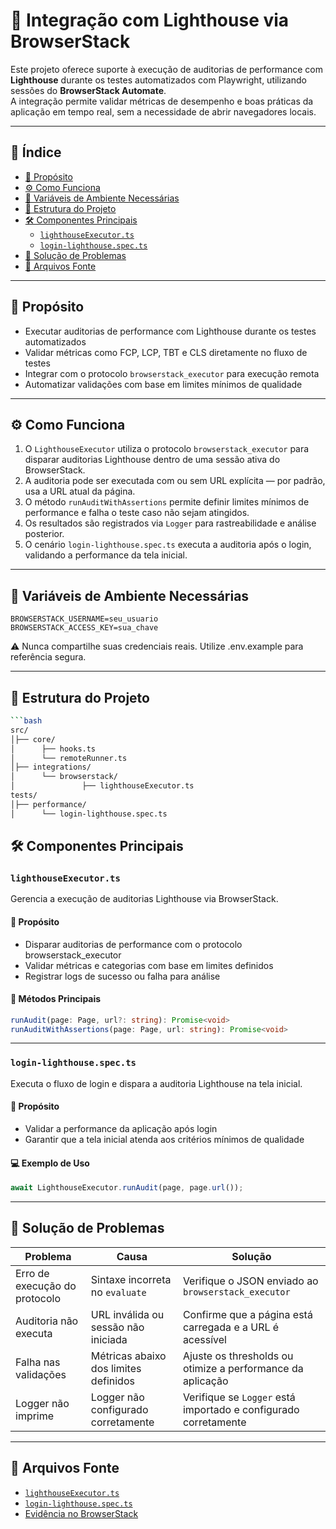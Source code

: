 # 🚦 Integração com Lighthouse via BrowserStack

Este projeto oferece suporte à execução de auditorias de performance com **Lighthouse** durante os testes automatizados com Playwright, utilizando sessões do **BrowserStack Automate**.  
A integração permite validar métricas de desempenho e boas práticas da aplicação em tempo real, sem a necessidade de abrir navegadores locais.

---

## 📘 Índice

- [🎯 Propósito](#-propósito)
- [⚙️ Como Funciona](#-como-funciona)
- [🔐 Variáveis de Ambiente Necessárias](#-variáveis-de-ambiente-necessárias)
- [📂 Estrutura do Projeto](#-estrutura-do-projeto)
- [🛠️ Componentes Principais](#-componentes-principais)
  - [`lighthouseExecutor.ts`](#lighthouseexecutorts)
  - [`login-lighthouse.spec.ts`](#login-lighthousespects)
- [🧯 Solução de Problemas](#-solução-de-problemas)
- [📄 Arquivos Fonte](#-arquivos-fonte)

---

## 🎯 Propósito

- Executar auditorias de performance com Lighthouse durante os testes automatizados  
- Validar métricas como FCP, LCP, TBT e CLS diretamente no fluxo de testes  
- Integrar com o protocolo `browserstack_executor` para execução remota  
- Automatizar validações com base em limites mínimos de qualidade  

---

## ⚙️ Como Funciona

1. O `LighthouseExecutor` utiliza o protocolo `browserstack_executor` para disparar auditorias Lighthouse dentro de uma sessão ativa do BrowserStack.  
2. A auditoria pode ser executada com ou sem URL explícita — por padrão, usa a URL atual da página.  
3. O método `runAuditWithAssertions` permite definir limites mínimos de performance e falha o teste caso não sejam atingidos.  
4. Os resultados são registrados via `Logger` para rastreabilidade e análise posterior.  
5. O cenário `login-lighthouse.spec.ts` executa a auditoria após o login, validando a performance da tela inicial.

---

## 🔐 Variáveis de Ambiente Necessárias

```env
BROWSERSTACK_USERNAME=seu_usuario
BROWSERSTACK_ACCESS_KEY=sua_chave
```
⚠️ Nunca compartilhe suas credenciais reais. Utilize .env.example para referência segura.

---

## 📂 Estrutura do Projeto

```bash
```bash
src/
│├── core/
│      ├── hooks.ts
│      └── remoteRunner.ts
│├── integrations/
│      └── browserstack/
│               ├── lighthouseExecutor.ts
tests/
│├── performance/
│      └── login-lighthouse.spec.ts
```

## 🛠️ Componentes Principais

### `lighthouseExecutor.ts`

Gerencia a execução de auditorias Lighthouse via BrowserStack.

#### 🎯 Propósito
- Disparar auditorias de performance com o protocolo browserstack_executor
- Validar métricas e categorias com base em limites definidos
- Registrar logs de sucesso ou falha para análise

#### 🔑 Métodos Principais
```ts
runAudit(page: Page, url?: string): Promise<void>
runAuditWithAssertions(page: Page, url: string): Promise<void>
```

---

### `login-lighthouse.spec.ts`

Executa o fluxo de login e dispara a auditoria Lighthouse na tela inicial.

#### 🎯 Propósito
- Validar a performance da aplicação após login
- Garantir que a tela inicial atenda aos critérios mínimos de qualidade

#### 💻 Exemplo de Uso
```ts
await LighthouseExecutor.runAudit(page, page.url());
```

---

## 🧯 Solução de Problemas

| Problema                      | Causa                                  | Solução                                                                |
|-------------------------------|----------------------------------------|------------------------------------------------------------------------|
| Erro de execução do protocolo | Sintaxe incorreta no `evaluate`        | Verifique o JSON enviado ao `browserstack_executor`                    |
| Auditoria não executa         | URL inválida ou sessão não iniciada    | Confirme que a página está carregada e a URL é acessível               |
| Falha nas validações          | Métricas abaixo dos limites definidos  | Ajuste os thresholds ou otimize a performance da aplicação             |
| Logger não imprime            | Logger não configurado corretamente    | Verifique se `Logger` está importado e configurado corretamente        |

---

## 📄 Arquivos Fonte
- [`lighthouseExecutor.ts`](../../src/integrations/browserstack/lighthouseExecutor.ts)
- [`login-lighthouse.spec.ts`](../../tests/performance/login-lighthouse.spec.ts)
- [Evidência no BrowserStack](https://automate.browserstack.com/builds/95dfc675c8ac83f638727f1e389e1b1ddf38bb57/sessions/3b51375c3ee6bace2e4a91c806f76a530f113927?auth_token=041395920ffcd820ba74e76d1d423c2ee55d7ffbb4170905e78c19f0bb040755)